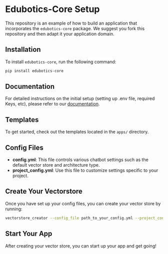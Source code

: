 # Edubotics-Core Setup

This repository is an example of how to build an application that incorporates the `edubotics-core` package. We suggest you fork this repository and
then adapt it your application domain.

## Installation

To install `edubotics-core`, run the following command:

```bash
pip install edubotics-core
```

## Documentation

For detailed instructions on the initial setup (setting up .env file, required Keys, etc), please refer to our [documentation](http://docs.edubotics.ai).

## Templates

To get started, check out the templates located in the `apps/` directory.

## Config Files

- **config.yml**: This file controls various chatbot settings such as the default vector store and architecture type.
- **project_config.yml**: Use this file to customize settings specific to your project.

## Create Your Vectorstore

Once you have set up your config files, you can create your vector store by running:

```bash
vectorstore_creator --config_file path_to_your_config.yml --project_config_file path_to_your_project_config.yml
```

## Start Your App

After creating your vector store, you can start up your app and get going!
